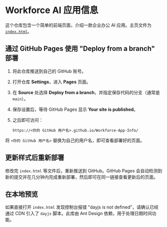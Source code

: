 # Workforce AI 应用信息

这个仓库包含一个简单的前端页面，介绍一款企业办公 AI 应用。主页文件为 [`index.html`](index.html)。

## 通过 GitHub Pages 使用 "Deploy from a branch" 部署
1. 将此仓库推送到自己的 GitHub 账号。
2. 打开仓库 **Settings**，进入 **Pages** 页面。
3. 在 **Source** 处选择 **Deploy from a branch**，并指定保存代码的分支（通常是 `main`）。
4. 保存设置后，等待 GitHub Pages 显示 **Your site is published**。
5. 之后即可访问：

   `https://<你的 GitHub 用户名>.github.io/Workforce-App-Info/`

将 `<你的 GitHub 用户名>` 替换为自己的用户名，即可查看部署好的页面。

## 更新样式后重新部署
修改完 `index.html` 等文件后，重新推送到 GitHub。GitHub Pages 会自动检测到新的提交并在几分钟内完成重新部署，然后即可在同一链接查看更新后的页面。

## 在本地预览
如果直接打开 `index.html` 发现控制台报错 "dayjs is not defined"，请确认已经通过 CDN 引入了 `dayjs` 脚本。此库由 Ant Design 依赖，用于处理日期时间功能。
